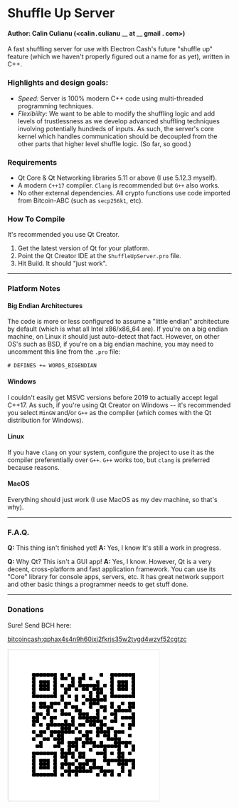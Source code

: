 # Shuffle Up Server
#### Author: Calin Culianu (<calin`.`culianu __ at __ gmail __**.**__ com>)

A fast shuffling server for use with Electron Cash's future "shuffle up" feature (which we haven't properly figured out a name for as yet), written in C++.

### Highlights and design goals:

- *Speed:* Server is 100% modern C++ code using multi-threaded programming techniques.
- *Flexibility:* We want to be able to modify the shuffling logic and add levels of trustlessness as we develop advanced shuffling techniques involving potentially hundreds of inputs.  As such, the server's core kernel which handles communication should be decoupled from the other parts that higher level shuffle logic.  (So far, so good.)

### Requirements

- Qt Core & Qt Networking libraries 5.11 or above (I use 5.12.3 myself).
- A modern `C++17` compiler.  `Clang` is recommended but `G++` also works.
- No other external dependencies.  All crypto functions use code imported from Bitcoin-ABC (such as `secp256k1`, etc).

### How To Compile

It's recommended you use Qt Creator.

1. Get the latest version of Qt for your platform.
2. Point the Qt Creator IDE at the `ShuffleUpServer.pro` file.
3. Hit Build.  It should "just work".

---

### Platform Notes

#### Big Endian Architectures

The code is more or less configured to assume a "little endian" architecture by default (which is what all Intel x86/x86_64 are).  If you're on a big endian machine, on Linux it should just auto-detect that fact.  However, on other OS's such as BSD, if you're on a big endian machine, you may need to uncomment this line from the `.pro` file:

    # DEFINES += WORDS_BIGENDIAN


#### Windows

I couldn't easily get MSVC versions before 2019 to actually accept legal C++17.  As such, if you're using Qt Creator on Windows -- it's recommended you select `MinGW` and/or `G++` as the compiler (which comes with the Qt distribution for Windows).

#### Linux

If you have `clang` on your system, configure the project to use it as the compiler preferentially over `G++`.  `G++` works too, but `clang` is preferred because reasons.

#### MacOS

Everything should just work (I use MacOS as my dev machine, so that's why).

---

### F.A.Q.


**Q:** This thing isn't finished yet!
**A:** Yes, I know  It's still a work in progress.

**Q:** Why Qt?  This isn't a GUI app!
**A:** Yes, I know.  However, Qt is a very decent, cross-platform and fast application framework.  You can use its "Core" library for console apps, servers, etc.  It has great network support and other basic things a programmer needs to get stuff done.

---

### Donations

Sure!  Send BCH here:

[bitcoincash:qphax4s4n9h60jxj2fkrjs35w2tvgd4wzvf52cgtzc](bitcoincash:qphax4s4n9h60jxj2fkrjs35w2tvgd4wzvf52cgtzc)

[![bitcoincash:qphax4s4n9h60jxj2fkrjs35w2tvgd4wzvf52cgtzc](https://raw.githubusercontent.com/cculianu/DonateSpareChange/master/donate.png)](bitcoincash:qphax4s4n9h60jxj2fkrjs35w2tvgd4wzvf52cgtzc)



